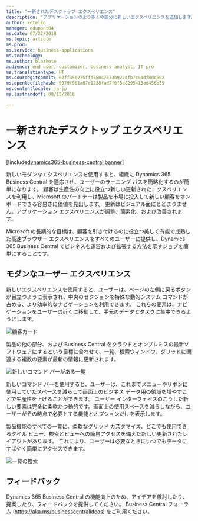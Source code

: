 ```yaml
---
title: "一新されたデスクトップ エクスペリエンス"
description: "アプリケーションのより多くの部分に新しいエクスペリエンスを追加します。"
author: kotelko
manager: edupont04
ms.date: 07/22/2018
ms.topic: article
ms.prod: 
ms.service: business-applications
ms.technology: 
ms.author: blazkote
audience: end user, customizer, business analyst, IT pro
ms.translationtype: HT
ms.sourcegitcommit: 62ff356275ffd55047573b9224fb7c94df8dd602
ms.openlocfilehash: 9979f961a07e1238fad7f6f8e8295413ad456b59
ms.contentlocale: ja-jp
ms.lasthandoff: 08/15/2018

---
```


# <a name="refreshed-desktop-experience"></a>一新されたデスクトップ エクスペリエンス

[!include[dynamics365-business-central banner](../includes/dynamics365-business-central.md)]



新しいモダンなエクスペリエンスを使用すると、組織に Dynamics 365 Business Central を適応させ、ユーザーのラーニング パスを簡略化するのが簡単になります。 顧客は生産性の向上に役立つ新しい更新されたエクスペリエンスを利用し、Microsoft のパートナーは製品を市場に投入して新しい顧客をオンボードできる容易さに価値を見出します。 更新はビジュアル面にとどまりません。アプリケーション エクスペリエンスが調整、簡素化、および改善されます。

Microsoft の長期的な目標は、顧客を引き付けるのに役立つ美しく有能で成熟した高速ブラウザー エクスペリエンスをすべてのユーザーに提供し、Dynamics 365 Business Central でビジネスを運営および拡張する方法を示すジョブを簡単にすることです。

## <a name="modern-user-experience"></a>モダンなユーザー エクスペリエンス

新しいエクスペリエンスを使用すると、ユーザーは、ページの左側に戻るボタンが目立つように表示され、中央のセクションを特殊な動的システム コマンドが占める、より効率的なナビゲーションを利用できます。 これらの要素は、ナビゲーションをユーザーの近くに移動して、手元のデータとタスクに集中できるようにします。

![顧客カード](media/customer-card2.png "顧客カードの例")

製品の他の部分、および Business Central をクラウドとオンプレミスの最新ソフトウェアにするという目標に合わせて、一覧、検索ウィンドウ、グリッドに関連する複数の要素が最新の情報に更新されます。

![新しいコマンド バーがある一覧](media/list-page-with-commandbar2.png "顧客の一覧の例")

新しいコマンド バーを使用すると、ユーザーは、これまでメニューやリボンに使用していたスペースを減らして画面上のビジネス データ用の領域を増やすことで生産性を上げることができます。 ユーザー インターフェイスのこうした新しい要素は完全に柔軟かつ動的です。画面上の使用スペースを減らしながら、ユーザーがその時点で必要とする機能とオプションだけを表示します。

製品機能のすべての一覧に、柔軟なグリッド カスタマイズ、どこでも使用できるタイル ビュー、検索とビューへの簡易アクセスを備えた新しい更新されたレイアウトがあります。 これにより、ユーザーは必要なときにいつでもデータにすばやく簡単にアクセスできます。

![一覧の検索](media/list-lookup.png "都市の一覧の例")

<!--
### Who uses these features
These features are available to all desktop users without additional setup, in the browser or Windows 10 companion app.
## Status
### Availability
Cloud, on-premises, hybrid
### Regional availability
No regional restrictions. Available in all Dynamics 365 Business Central supported markets.
-->

## <a name="tell-us-what-you-think"></a>フィードバック
Dynamics 365 Business Central の機能向上のため、アイデアを検討したり、提案したり、フィードバックを提供してください。 Business Central フォーラム (https://aka.ms/businesscentralideas) をご利用ください。

